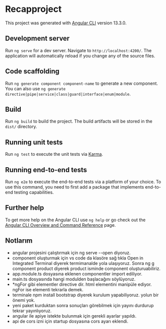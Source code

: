 # Recapproject

This project was generated with [Angular CLI](https://github.com/angular/angular-cli) version 13.3.0.

## Development server

Run `ng serve` for a dev server. Navigate to `http://localhost:4200/`. The application will automatically reload if you change any of the source files.

## Code scaffolding

Run `ng generate component component-name` to generate a new component. You can also use `ng generate directive|pipe|service|class|guard|interface|enum|module`.

## Build

Run `ng build` to build the project. The build artifacts will be stored in the `dist/` directory.

## Running unit tests

Run `ng test` to execute the unit tests via [Karma](https://karma-runner.github.io).

## Running end-to-end tests

Run `ng e2e` to execute the end-to-end tests via a platform of your choice. To use this command, you need to first add a package that implements end-to-end testing capabilities.

## Further help

To get more help on the Angular CLI use `ng help` or go check out the [Angular CLI Overview and Command Reference](https://angular.io/cli) page.



## Notlarım
- angular projesini çalıştırmak için ng serve --open diyoruz.
- component oluşturmak için vs code da klasöre sağ tıkla Open in Integrated Terminal diyerek termimanalde yola ulaşıyoruz. Sonra ng g component product diyerek product isminde component oluşturuabiliriz.
- app.module.ts dosyasına eklenen componentler import ediliyor.
- main.ts dosyasında hangi modulden başlacağını söylüyoruz.
- *ngFor gibi elementler directive dir. html elementini manipüle ediyor. ngFor ise elementi tekrarla demek.
- terminale npm install bootstrap diyerek kurulum yapabiliyoruz. yolun bir önemi yok.
- yeni paket kurduktan sonra sonuçları görebilmek için yayını durdurup tekrar yayınlıyoruz.
- angular ile apiye istekte bulunmak için gerekli ayarlar yapıldı.
- api de cors izni için startup dosyasına cors ayarı eklendi.